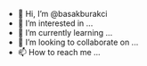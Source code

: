 - 👋 Hi, I’m @basakburakci
- 👀 I’m interested in ...
- 🌱 I’m currently learning ...
- 💞️ I’m looking to collaborate on ...
- 📫 How to reach me ...

<!---
basakburakci/basakburakci is a ✨ special ✨ repository because its `README.md` (this file) appears on your GitHub profile.
You can click the Preview link to take a look at your changes.
--->

